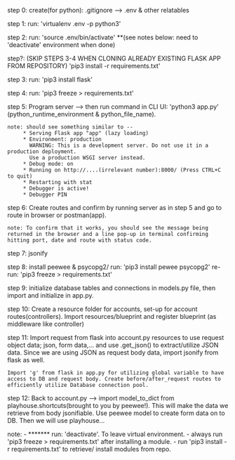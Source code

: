 step 0:
		create(for python): .gitignore      --> .env & other relatables

step 1:
		run: 'virtualenv .env -p python3'

step 2:
		run: 'source .env/bin/activate'
		**(see notes below: need to 'deactivate' environment when done)

step?: (SKIP STEPS 3-4 WHEN CLONING ALREADY EXISTING FLASK APP FROM REPOSITORY)
		'pip3 install -r requirements.txt'

step 3:
		run: 'pip3 install flask'


step 4:
		run: 'pip3 freeze > requirements.txt'

step 5:
	Program server --> then run command in CLI UI: 'python3 app.py' (python_runtime_environment & python_file_name).

	note: should see something similar to --
		 * Serving Flask app "app" (lazy loading)
 		 * Environment: production
		   WARNING: This is a development server. Do not use it in a production deployment.
		   Use a production WSGI server instead.
		 * Debug mode: on
		 * Running on http://....(irrelevant number):8000/ (Press CTRL+C to quit)
		 * Restarting with stat
		 * Debugger is active!
		 * Debugger PIN

step 6:
	Create routes and confirm by running server as in step 5 and go to route in browser or postman(app).

	note: To confirm that it works, you should see the message being returned in the browser and a line pop-up in terminal confirming hitting port, date and route with status code.

step 7: jsonify

step 8:
	install peewee & psycopg2/ run: 'pip3 install pewee psycopg2'
	re-run: 'pip3 freeze > requirements.txt'

step 9:
	initialize database tables and connections in models.py file, then import and initialize in app.py.

step 10:
	Create a resource folder for accounts, set-up for account routes(controllers). Import resources/blueprint and register blueprint (as middleware like controller)

step 11:
	Import request from flask into account.py resources to use request object data; json, form data,... and use .get_json() to extract/utilize JSON data.
	Since we are using JSON as request body data, import jsonify from flask as well.

	Import 'g' from flask in app.py for utilizing global variable to have access to DB and request body. Create before/after_request routes to efficiently utilize Database connection pool.

step 12:
	Back to account.py --> import model_to_dict from playhouse.shortcuts(brought to you by peewee!). This will make the data we retrieve from body jsonifiable. Use peewee model to create form data on to DB. Then we will use playhouse...







note: 
	-	******* run: 'deactivate'. To leave virtual environment.
	-	always run 'pip3 freeze > requirements.txt' after installing a module.
	-	run 'pip3 install -r requirements.txt' to retrieve/ install modules from repo.

